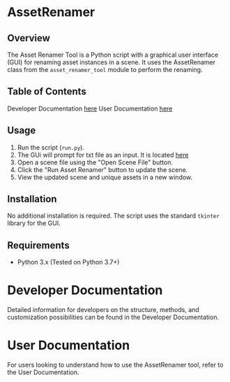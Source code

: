 # AssetRenamer

## Overview
The Asset Renamer Tool is a Python script with a graphical user interface (GUI) for renaming asset instances in a scene. It uses the AssetRenamer class from the `asset_renamer_tool` module to perform the renaming.

## Table of Contents
Developer Documentation [here](./docs/developer/developer_documentation.md)
User Documentation [here](https://github.com/Dante-yamato/asset-renamer-tool/blob/main/docs/user/user_documentation.md)

## Usage

1. Run the script (`run.py`).
2. The GUi will prompt for txt file as an input. It is located [here](https://github.com/Dante-yamato/asset-renamer-tool/blob/main/src/asset_renamer_tool/scene_asset_gui/scene_assets.txt)
3. Open a scene file using the "Open Scene File" button.
4. Click the "Run Asset Renamer" button to update the scene.
5. View the updated scene and unique assets in a new window.

## Installation

No additional installation is required. The script uses the standard `tkinter` library for the GUI.

## Requirements

- Python 3.x (Tested on Python 3.7+)

# Developer Documentation
Detailed information for developers on the structure, methods, and customization possibilities can be found in the Developer Documentation.

# User Documentation
For users looking to understand how to use the AssetRenamer tool, refer to the User Documentation.
